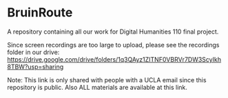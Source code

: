 # BruinRoute
A repository containing all our work for Digital Humanities 110 final project.

Since screen recordings are too large to upload, please see the recordings folder in our drive: https://drive.google.com/drive/folders/1q3QAyz1ZITNF0VBRVr7DW3ScyIkh8TBW?usp=sharing

Note: This link is only shared with people with a UCLA email since this repository is public. Also ALL materials are available at this link.

